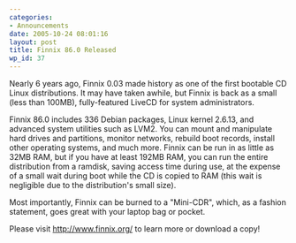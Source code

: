 ```yaml
---
categories:
- Announcements
date: 2005-10-24 08:01:16
layout: post
title: Finnix 86.0 Released
wp_id: 37
---
```

Nearly 6 years ago, Finnix 0.03 made history as one of the first bootable CD Linux distributions. It may have taken awhile, but Finnix is back as a small (less than 100MB), fully-featured LiveCD for system administrators. 

Finnix 86.0 includes 336 Debian packages, Linux kernel 2.6.13, and advanced system utilities such as LVM2. You can mount and manipulate hard drives and partitions, monitor networks, rebuild boot records, install other operating systems, and much more. Finnix can be run in as little as 32MB RAM, but if you have at least 192MB RAM, you can run the entire distribution from a ramdisk, saving access time during use, at the expense of a small wait during boot while the CD is copied to RAM (this wait is negligible due to the distribution's small size). 

Most importantly, Finnix can be burned to a "Mini-CDR", which, as a fashion statement, goes great with your laptop bag or pocket. 

Please visit <http://www.finnix.org/> to learn more or download a copy!
